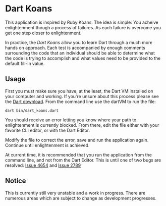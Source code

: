 Dart Koans
==========

This application is inspired by Ruby Koans. The idea is simple:
You acheive enlightenment though a process of failures. As each
failure is overcome you get one step closer to enlightenment.

In practice, the _Dart Koans_ allow you to learn Dart through a
much more hands on approach. Each test is accompanied by enough
comments surrounding the code that an individual should be able
to determine what the code is trying to accomplish and what 
values need to be provided to the default fill-in value.

Usage
-----

First you must make sure you have, at the least, the Dart VM
installed on your computer and working. If you're unsure about
this process please see the 
[Dart download](http://www.dartlang.org/downloads.html).
From the command line use the dartVM to run the file:

    dart bin/dart_koans.dart

You should receive an error letting you know where your path to
enlightenment is currently blocked. From there, edit the file
either with your favorite CLI editor, or with the Dart Editor.

Modify the file to correct the error, save and run the 
application again. Continue until enlightenment is achieved.

At current time, it is recommended that you run the application
from the command line, and not from the Dart Editor. This is
until one of two bugs are resolved: [Issue 4654](http://dartbug.com/4654)
and [Issue 2789](http://dartbug.com/2789)

Notice
------

This is currently still very unstable and a work in progress.
There are numerous areas which are subject to change as
development progresses. 


